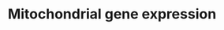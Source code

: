 ---
annotations:
- type: Pathway Ontology
  value: mitochondrial transcription pathway
authors:
- Mkutmon
- MaintBot
- Eweitz
description: Numerous nuclear-encoded genes co-ordinate the expression of genes encoded
  on the mitochondrial genome.
last-edited: 2021-05-21
organisms:
- Bos taurus
redirect_from:
- /index.php/Pathway:WP3134
- /instance/WP3134
schema-jsonld:
- '@context': https://schema.org/
  '@id': https://wikipathways.github.io/pathways/WP3134.html
  '@type': Dataset
  creator:
    '@type': Organization
    name: WikiPathways
  description: Numerous nuclear-encoded genes co-ordinate the expression of genes
    encoded on the mitochondrial genome.
  keywords:
  - MTERFD1
  - TFB1M
  - MTERF1
  - CREB1
  - POLRMT
  - HCFC1
  - PPARGC1B
  - cGMP
  - ESRRA
  - cAMP
  - Ca2+
  - PKA
  - PPRC1
  - NRF1
  - CAMK4
  - PPP3CA
  - GABPA
  - TFAM
  - MYEF2
  - GABPB1
  - SP1
  - TFB2M
  - PPARGC1A
  license: CC0
  name: Mitochondrial gene expression
seo: CreativeWork
title: Mitochondrial gene expression
wpid: WP3134
---